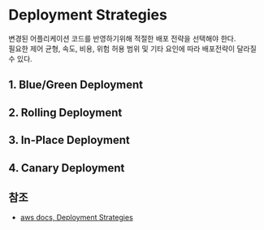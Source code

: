 # Deployment Strategies

변경된 어플리케이션 코드를 반영하기위해 적절한 배포 전략을 선택해야 한다.  
필요한 제어 균형, 속도, 비용, 위험 허용 범위 및 기타 요인에 따라 배포전략이 달라질 수 있다.

## 1. Blue/Green Deployment

## 2. Rolling Deployment

## 3. In-Place Deployment

## 4. Canary Deployment

## 참조

- [aws docs, Deployment Strategies](https://docs.aws.amazon.com/whitepapers/latest/overview-deployment-options/deployment-strategies.html)
